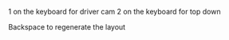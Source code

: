 1 on the keyboard for driver cam
2 on the keyboard for top down

Backspace to regenerate the layout
